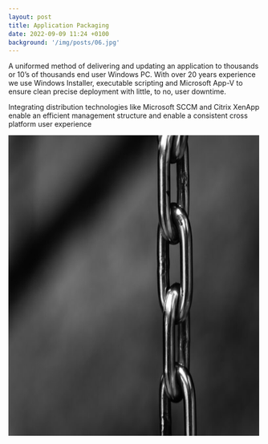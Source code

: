 ```yaml
---
layout: post
title: Application Packaging
date: 2022-09-09 11:24 +0100
background: '/img/posts/06.jpg'
---
```

<p>A uniformed method of delivering and updating an application to thousands or 10’s of thousands end user Windows PC. With over 20 years experience we use Windows Installer, executable scripting and Microsoft App-V to ensure clean precise deployment with little, to no, user downtime. </p>
<p>Integrating distribution technologies like Microsoft SCCM and Citrix XenApp enable an efficient management structure and enable a consistent cross platform user experience</p>
<p>
 <img src="/img/posts/chain.jpg" alt="Linking Chain" width="500" height="600"> 
